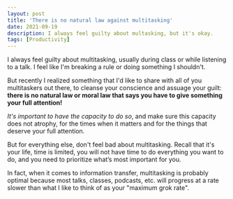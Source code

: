 ```yaml
---
layout: post
title: 'There is no natural law against multitasking'
date: 2021-09-19
description: I always feel guilty about multasking, but it's okay.
tags: [Productivity]
---
```

I always feel guilty about multitasking, usually during class or while listening to a talk. I feel like I'm breaking a rule or doing something I shouldn't.

But recently I realized something that I'd like to share with all of you multitaskers out there, to cleanse your conscience and assuage your guilt: **there is no natural law or moral law that says you have to give something your full attention!**

_It's important to have the capacity to do so_, and make sure this capacity does not atrophy, for the times when it matters and for the things that deserve your full attention.

But for everything else, don't feel bad about multitasking. Recall that it's your life, time is limited, you will not have time to do everything you want to do, and  you need to prioritize what’s most important for you.

In fact, when it comes to information transfer, multitasking is probably optimal because most talks, classes, podcasts, etc. will progress at a rate slower than what I like to think of as your "maximum grok rate".
